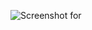![Screenshot for ](https://user-images.githubusercontent.com/106112786/192072812-255db289-d0ad-455e-94e7-880c5407feed.png)

